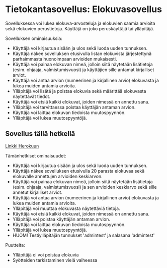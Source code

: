 # Tietokantasovellus: Elokuvasovellus

Sovelluksessa voi lukea elokuva-arvosteluja ja elokuvien saamia arvioita sekä elokuvien perustietoja.
Käyttäjä on joko peruskäyttäjä tai ylläpitäjä.

Sovelluksen ominaisuuksia:
- Käyttäjä voi kirjautua sisään ja ulos sekä luoda uuden tunnuksen.
- Käyttäjä näkee sovelluksen etusivulla listan elokuvista järjestettynä parhaimmasta huonoimpaan arvioiden mukaisesti.
- Käyttäjä voi painaa elokuvan nimeä, jolloin siitä näytetään lisätietoja (esim. ohjaaja, valmistumisvuosi) ja käyttäjien sille antamat kirjalliset arviot.
- Käyttäjä voi antaa arvion (numeerinen ja kirjallinen arvio) elokuvasta ja lukea muiden antamia arvioita.
- Ylläpitäjä voi lisätä ja poistaa elokuvia sekä määrittää elokuvasta näytettävät tiedot.
- Käyttäjä voi etsiä kaikki elokuvat, joiden nimessä on annettu sana.
- Ylläpitäjä voi tarvittaessa poistaa käyttäjän antaman arvion.
- Käyttäjä voi laittaa elokuvan tiedoista muutospyynnön.
- Ylläpitäjä voi lukea muutospyyntöjä.

## Sovellus tällä hetkellä

[Linkki Herokuun](https://tsoha-movies.herokuapp.com)

Tämänhetkiset ominaisuudet:
- Käyttäjä voi kirjautua sisään ja ulos sekä luoda uuden tunnuksen.
- Käyttäjä näkee sovelluksen etusivulla 20 parasta elokuvaa sekä elokuvalle annettujen arvioiden keskiarvon.
- Käyttäjä voi painaa elokuvan nimeä, jolloin siitä näytetään lisätietoja (esim. ohjaaja, valmistumisvuosi) ja sen arvioiden keskiarvo sekä sille annetut kirjalliset arviot.
- Käyttäjä voi antaa arvion (numeerinen ja kirjallinen arvio) elokuvasta ja lukea muiden antamia arvioita.
- Ylläpitäjä voi muuttaa elokuvasta näytettäviä tietoja.
- Käyttäjä voi etsiä kaikki elokuvat, joiden nimessä on annettu sana.
- Ylläpitäjä voi poistaa käyttäjän antaman arvion.
- Käyttäjä voi laittaa elokuvan tiedoista muutospyynnön.
- Ylläpitäjä voi lukea muutospyyntöjä.
- HUOM! Testiylläpitäjän tunnukset 'admintest' ja salasana 'admintest'

Puutteita:
- Ylläpitäjä ei voi poistaa elokuvia
- Syötteiden tarkistaminen vielä vaiheessa
